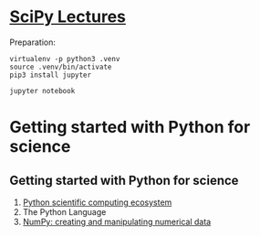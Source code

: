 # [SciPy Lectures](http://www.scipy-lectures.org/)

Preparation:
```
virtualenv -p python3 .venv
source .venv/bin/activate
pip3 install jupyter

jupyter notebook
```

# Getting started with Python for science

## Getting started with Python for science
1. [Python scientific computing ecosystem](http://nbviewer.jupyter.org/github/keer2345/scipy-lectures-note/tree/master/chapter01/)
1. The Python Language
1. [NumPy: creating and manipulating numerical data](http://nbviewer.jupyter.org/github/keer2345/scipy-lectures-note/tree/master/chapter03/)
